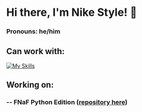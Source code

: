 # Hi there, I'm Nike Style! 👋
### Pronouns: he/him

## Can work with:
[![My Skills](https://skillicons.dev/icons?i=java,kotlin,nodejs,django,python,bots&theme=dark)](https://skillicons.dev)

## Working on:
### -- FNaF Python Edition ([repository here](https://github.com/NikeStyleProject/FNaF-Python/tree/main))

<!--
**NikeStyleProject/NikeStyleProject** is a ✨ _special_ ✨ repository because its `README.md` (this file) appears on your GitHub profile.

Here are some ideas to get you started:

- 🔭 I’m currently working on ...
- 🌱 I’m currently learning ...
- 👯 I’m looking to collaborate on ...
- 🤔 I’m looking for help with ...
- 💬 Ask me about ...
- 📫 How to reach me: ...
- 😄 Pronouns: ...
- ⚡ Fun fact: ...
-->
